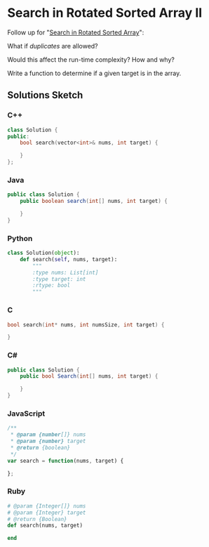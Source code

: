 # Search in Rotated Sorted Array II

Follow up for "[Search in Rotated Sorted Array](./033-SearchInRotatedSortedArray.md)":

What if *duplicates* are allowed?

Would this affect the run-time complexity? How and why?

Write a function to determine if a given target is in the array.

## Solutions Sketch

### C++
```C++
class Solution {
public:
    bool search(vector<int>& nums, int target) {

    }
};
```

### Java
```Java
public class Solution {
    public boolean search(int[] nums, int target) {

    }
}
```

### Python
```Python
class Solution(object):
    def search(self, nums, target):
        """
        :type nums: List[int]
        :type target: int
        :rtype: bool
        """
```

### C
```C
bool search(int* nums, int numsSize, int target) {

}
```

### C# 
```C#
public class Solution {
    public bool Search(int[] nums, int target) {

    }
}
```

### JavaScript
```JavaScript
/**
 * @param {number[]} nums
 * @param {number} target
 * @return {boolean}
 */
var search = function(nums, target) {

};
```

### Ruby
```Ruby
# @param {Integer[]} nums
# @param {Integer} target
# @return {Boolean}
def search(nums, target)

end
```
